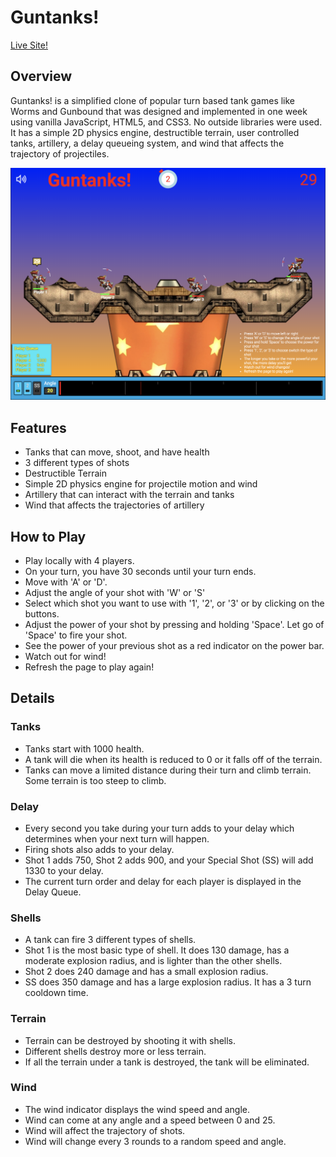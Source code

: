 # Guntanks!

[Live Site!](https://masag0.github.io/Guntanks/)

## Overview
Guntanks! is a simplified clone of popular turn based tank games like Worms and Gunbound that was designed and implemented in one week using vanilla JavaScript, HTML5, and CSS3. No outside libraries were used. It has a simple 2D physics engine, destructible terrain, user controlled tanks, artillery, a delay queueing system, and wind that affects the trajectory of projectiles.

![Screenshot](./assets/screenshot.png)

## Features
* Tanks that can move, shoot, and have health
* 3 different types of shots
* Destructible Terrain
* Simple 2D physics engine for projectile motion and wind
* Artillery that can interact with the terrain and tanks
* Wind that affects the trajectories of artillery

## How to Play
* Play locally with 4 players.
* On your turn, you have 30 seconds until your turn ends.
* Move with 'A' or 'D'.
* Adjust the angle of your shot with 'W' or 'S'
* Select which shot you want to use with '1', '2', or '3' or by clicking on the buttons.
* Adjust the power of your shot by pressing and holding 'Space'. Let go of 'Space' to fire your shot.
* See the power of your previous shot as a red indicator on the power bar.
* Watch out for wind!
* Refresh the page to play again!

## Details

### Tanks
* Tanks start with 1000 health.
* A tank will die when its health is reduced to 0 or it falls off of the terrain.
* Tanks can move a limited distance during their turn and climb terrain. Some terrain is too steep to climb.

### Delay
* Every second you take during your turn adds to your delay which determines when your next turn will happen.
* Firing shots also adds to your delay.
* Shot 1 adds 750, Shot 2 adds 900, and your Special Shot (SS) will add 1330 to your delay.
* The current turn order and delay for each player is displayed in the Delay Queue.

### Shells
* A tank can fire 3 different types of shells.
* Shot 1 is the most basic type of shell. It does 130 damage, has a moderate explosion radius, and is lighter than the other shells.
* Shot 2 does 240 damage and has a small explosion radius.
* SS does 350 damage and has a large explosion radius. It has a 3 turn cooldown time.

### Terrain
* Terrain can be destroyed by shooting it with shells.
* Different shells destroy more or less terrain.
* If all the terrain under a tank is destroyed, the tank will be eliminated.

### Wind
* The wind indicator displays the wind speed and angle.
* Wind can come at any angle and a speed between 0 and 25.
* Wind will affect the trajectory of shots.
* Wind will change every 3 rounds to a random speed and angle.
